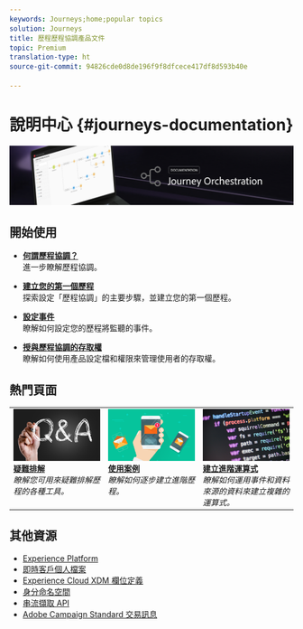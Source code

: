 ```yaml
---
keywords: Journeys;home;popular topics
solution: Journeys
title: 歷程歷程協調產品文件
topic: Premium
translation-type: ht
source-git-commit: 94826cde0d8de196f9f8dfcece417df8d593b40e

---
```



# 說明中心 {#journeys-documentation}

![](using/assets/do-not-localize/bannerjourney.png)

## 開始使用

* **[何謂歷程協調？](using/about/about-journey-orchestration.md)**<br/>進一步瞭解歷程協調。

* **[建立您的第一個歷程](using/about/get-started.md)**<br/>探索設定「歷程協調」的主要步驟，並建立您的第一個歷程。

* **[設定事件](using/event/about-events.md#section_tbk_5qt_pgb)**<br/>瞭解如何設定您的歷程將監聽的事件。

* **[授與歷程協調的存取權](using/about/access-management.md)**<br/>瞭解如何使用產品設定檔和權限來管理使用者的存取權。

## 熱門頁面

<table>
<tr>
    <td valign="top">
        <a href="using/about/troubleshooting.md">
       <img alt="開發人員" src="using/assets/do-not-localize/FAQ.png" />
       </a>
    <div>
    <a href="using/about/troubleshooting.md"><strong>疑難排解</strong></a>
    </div>
    <em>瞭解您可用來疑難排解歷程的各種工具。</em>
    <br>
  </td>
  <td valign="top">
    <a href="using/usecase/building-the-journey.md">
      <img alt="建立" src="using/assets/do-not-localize/design.png"/>
    </a>
    <div>
    <a href="using/usecase/building-the-journey.md"><strong>使用案例</strong></a>
    </div>
    <em>瞭解如何逐步建立進階歷程。</em>
    <br>
  </td>
  <td valign="top">
    <a href="using/expression/expressionadvanced.md">
      <img alt="條件" src="using/assets/do-not-localize/dev.png"/>
    </a>
    <div>
    <a href="using/expression/expressionadvanced.md"><strong>建立進階運算式</strong></a>
    </div>
    <em>瞭解如何運用事件和資料來源的資料來建立複雜的運算式。 </em>
    <br>
  </td>
</tr>
</table>

## 其他資源

* [Experience Platform](https://www.adobe.com/tw/experience-platform/documentation-and-developer-resources.html)
* [即時客戶個人檔案](https://www.adobe.io/apis/cloudplatform/dataservices/profile-identity-segmentation/profile-identity-segmentation-services.html#!api-specification/markdown/narrative/technical_overview/unified_profile_architectural_overview/unified_profile_architectural_overview.md)
* [Experience Cloud XDM 欄位定義](https://www.adobe.io/apis/cloudplatform/dataservices/xdm.html)
* [身分命名空間](https://www.adobe.io/apis/cloudplatform/dataservices/profile-identity-segmentation/profile-identity-segmentation-services.html#!api-specification/markdown/narrative/technical_overview/identity_namespace_overview/identity_namespace_overview.md)
* [串流擷取 API](https://www.adobe.io/apis/cloudplatform/dataservices/data-ingestion/data-ingestion-services.html#!api-specification/markdown/narrative/technical_overview/streaming_ingest/getting_started_with_platform_streaming_ingestion.md)
* [Adobe Campaign Standard 交易訊息](https://docs.adobe.com/content/help/en/campaign-standard/using/communication-channels/transactional-messaging/about-transactional-messaging.html)
